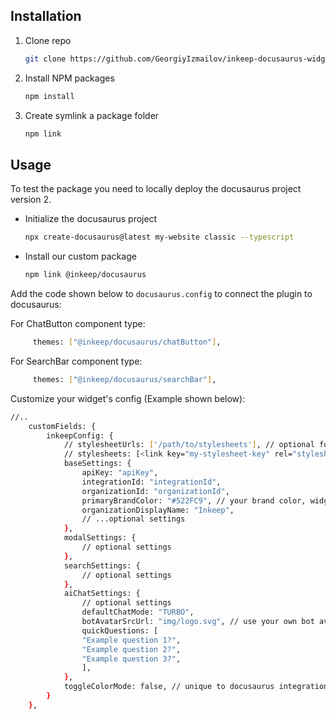 ## Installation

1. Clone repo
    ```sh
   git clone https://github.com/GeorgiyIzmailov/inkeep-docusaurus-widget.git
   ```
2. Install NPM packages
    ```sh
    npm install
    ```
3. Create symlink a package folder
    ```sh
    npm link
    ```

## Usage

To test the package you need to locally deploy the docusaurus project version 2.

-  Initialize the docusaurus project
    ```sh
    npx create-docusaurus@latest my-website classic --typescript
    ```
-  Install our custom package 
     ```sh
    npm link @inkeep/docusaurus
    ```

Add the code shown below to ```docusaurus.config``` to connect the plugin to docusaurus:

For ChatButton component type:

```sh
     themes: ["@inkeep/docusaurus/chatButton"],
```

For SearchBar component type:

```sh
     themes: ["@inkeep/docusaurus/searchBar"],
```

Customize your widget's config (Example shown below):

```sh
//..
    customFields: {
        inkeepConfig: {
            // stylesheetUrls: ['/path/to/stylesheets'], // optional for search bar
            // stylesheets: [<link key="my-stylesheet-key" rel="stylesheet" href="path-to-my-stylesheet.css" /> ], // optional for search bar
            baseSettings: {
                apiKey: "apiKey",
                integrationId: "integrationId",
                organizationId: "organizationId",
                primaryBrandColor: "#522FC9", // your brand color, widget color scheme is derived from this
                organizationDisplayName: "Inkeep",
                // ...optional settings
            },
            modalSettings: {
                // optional settings
            },
            searchSettings: {
                // optional settings
            },
            aiChatSettings: {
                // optional settings
                defaultChatMode: "TURBO",
                botAvatarSrcUrl: "img/logo.svg", // use your own bot avatar
                quickQuestions: [
                "Example question 1?",
                "Example question 2?",
                "Example question 3?",
                ],
            },
            toggleColorMode: false, // unique to docusaurus integration
        }
    },
```


